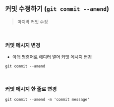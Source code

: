 ## 커밋 수정하기 (`git commit --amend`)

> 마지막 커밋 수정

<br />

### 커밋 메시지 변경

- 아래 명령어로 에디터 열어 커밋 메시지 변경

```
git commit --amend
```

<br />

### 커밋 메시지 한 줄로 변경

```
git commit --amend -m 'commit message'
```

